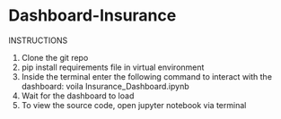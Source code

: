 # Dashboard-Insurance

INSTRUCTIONS

1. Clone the git repo
2. pip install requirements file in virtual environment
3. Inside the terminal enter the following command to interact with the dashboard:
	voila Insurance_Dashboard.ipynb
4. Wait for the dashboard to load
5. To view the source code, open jupyter notebook via terminal
